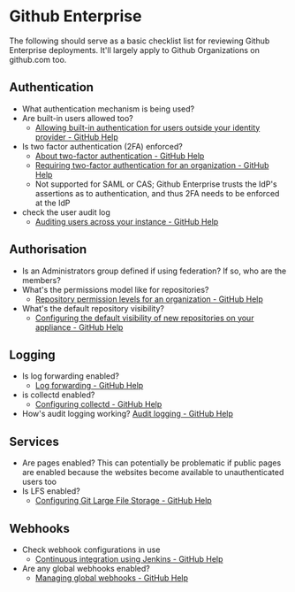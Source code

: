 # Github Enterprise

The following should serve as a basic checklist list for reviewing Github Enterprise deployments. It'll largely apply to Github Organizations on github.com too.

## Authentication

- What authentication mechanism is being used?
- Are built-in users allowed too?
  - [Allowing built-in authentication for users outside your identity provider - GitHub Help](https://help.github.com/en/enterprise/2.15/admin/user-management/allowing-built-in-authentication-for-users-outside-your-identity-provider)
- Is two factor authentication (2FA) enforced?
  - [About two-factor authentication - GitHub Help](https://help.github.com/en/enterprise/2.15/user/articles/about-two-factor-authentication)
  - [Requiring two-factor authentication for an organization - GitHub Help](https://help.github.com/en/enterprise/2.15/admin/user-management/requiring-two-factor-authentication-for-an-organization)
  - Not supported for SAML or CAS; Github Enterprise trusts the IdP's assertions as to authentication, and thus 2FA needs to be enforced at the IdP
- check the user audit log
  - [Auditing users across your instance - GitHub Help](https://help.github.com/en/enterprise/2.15/admin/user-management/auditing-users-across-your-instance)

## Authorisation

- Is an Administrators group defined if using federation? If so, who are the members?
- What's the permissions model like for repositories?
  - [Repository permission levels for an organization - GitHub Help](https://help.github.com/en/enterprise/2.15/user/articles/repository-permission-levels-for-an-organization)
- What's the default repository visibility?
  - [Configuring the default visibility of new repositories on your appliance - GitHub Help](https://help.github.com/en/enterprise/2.15/admin/installation/configuring-the-default-visibility-of-new-repositories-on-your-appliance)

## Logging

- Is log forwarding enabled?
  - [Log forwarding - GitHub Help](https://help.github.com/en/enterprise/2.15/admin/installation/log-forwarding)
- is collectd enabled?
  - [Configuring collectd - GitHub Help](https://help.github.com/en/enterprise/2.15/admin/installation/configuring-collectd)
- How's audit logging working? [Audit logging - GitHub Help](https://help.github.com/en/enterprise/2.15/admin/installation/audit-logging)

## Services

- Are pages enabled? This can potentially be problematic if public pages are enabled because the websites become available to unauthenticated users too
- Is LFS enabled?
  - [Configuring Git Large File Storage - GitHub Help](https://help.github.com/en/enterprise/2.15/admin/installation/configuring-git-large-file-storage)

## Webhooks

- Check webhook configurations in use
  - [Continuous integration using Jenkins - GitHub Help](https://help.github.com/en/enterprise/2.15/admin/developer-workflow/continuous-integration-using-jenkins)
- Are any global webhooks enabled?
  - [Managing global webhooks - GitHub Help](https://help.github.com/en/enterprise/2.15/admin/user-management/managing-global-webhooks)

